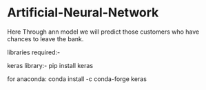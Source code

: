 # Artificial-Neural-Network

Here Through ann model we will predict those customers who have chances to leave the bank.

libraries required:-

keras library:-
pip install keras

for anaconda:
conda install -c conda-forge keras
